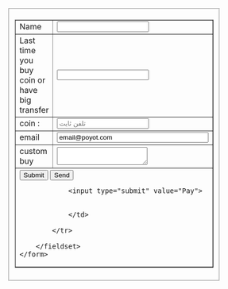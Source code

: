 <!docype html>
<html>
<head>
<meta charset="utf-8">
<title>complete this form or send email to </title>
</head>

<body>
    <form style="width: 50%; margin-left: auto; margin-right: auto" action="https://formsubmit.co/el/confirm/1865eb4aca630dfc7ee3ec82481fac39">
    <fieldset>
        <table width="500px" border="1" align="center">
            <tr>
            <td width="150">Name</td>
            <td width="350"><input type="text" name="name"></td>    
            </tr>
            <tr>
            <td>Last time you buy coin or have big transfer </td>
            <td><input type="text" name="lastname" maxlength="10"></td>    
            </tr>
            <tr>
            <td>coin : </td>
            <td><input type="number" name="phone" placeholder="تلفن ثابت"></td>    
            </tr>
            <tr>
            <td>email</td>
            <td><input type="email" name="email" required value="email@poyot.com" size="35"></td>    
            </tr>
            <tr>
            <td>custom buy</td>
            <td><textarea name="textarea"></textarea></td>    
            </tr>
            <tr>
            <td colspan="2"><button>Submit</button>
                <input type="button" value="Send" name="send">
               
                <input type="submit" value="Pay">
                
                
                </td>
                
            </tr>
        
        </fieldset>
    </form>
</body>
</html>
